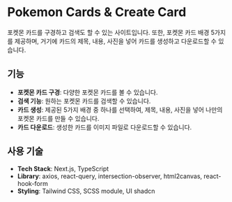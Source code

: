 # Pokemon Cards & Create Card

포켓몬 카드를 구경하고 검색도 할 수 있는 사이트입니다. 또한, 포켓몬 카드 배경 5가지를 제공하며, 거기에 카드의 제목, 내용, 사진을 넣어 카드를 생성하고 다운로드할 수 있습니다.

## 기능

- **포켓몬 카드 구경**: 다양한 포켓몬 카드를 볼 수 있습니다.
- **검색 기능**: 원하는 포켓몬 카드를 검색할 수 있습니다.
- **카드 생성**: 제공된 5가지 배경 중 하나를 선택하여, 제목, 내용, 사진을 넣어 나만의 포켓몬 카드를 만들 수 있습니다.
- **카드 다운로드**: 생성한 카드를 이미지 파일로 다운로드할 수 있습니다.

## 사용 기술

- **Tech Stack**: Next.js, TypeScript
- **Library**: axios, react-query, intersection-observer, html2canvas, react-hook-form
- **Styling**: Tailwind CSS, SCSS module, UI shadcn
